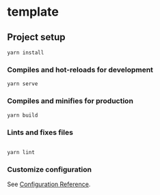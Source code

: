 # template

## Project setup
```
yarn install
```

### Compiles and hot-reloads for development
```
yarn serve
```

### Compiles and minifies for production
```
yarn build
```

### Lints and fixes files
```

yarn lint

```

### Customize configuration
See [Configuration Reference](https://cli.vuejs.org/config/).

